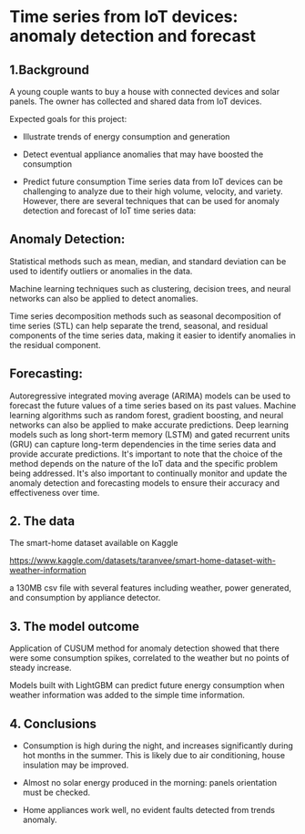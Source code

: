 # Time series from IoT devices: anomaly detection and forecast 

## 1.Background
A young couple wants to buy a house with connected devices and solar panels. The owner has collected and shared data from IoT devices. 

Expected goals for this project: 
<br>
- Illustrate trends of energy consumption and generation

- Detect eventual appliance anomalies that may have boosted the consumption
- Predict future consumption 
Time series data from IoT devices can be challenging to analyze due to their high volume, velocity, and variety. However, there are several techniques that can be used for anomaly detection and forecast of IoT time series data:

## Anomaly Detection:
Statistical methods such as mean, median, and standard deviation can be used to identify outliers or anomalies in the data.


Machine learning techniques such as clustering, decision trees, and neural networks can also be applied to detect anomalies.


Time series decomposition methods such as seasonal decomposition of time series (STL) can help separate the trend, seasonal, and residual components of the time series data, making it easier to identify anomalies in the residual component.
## Forecasting:
Autoregressive integrated moving average (ARIMA) models can be used to forecast the future values of a time series based on its past values.
Machine learning algorithms such as random forest, gradient boosting, and neural networks can also be applied to make accurate predictions.
Deep learning models such as long short-term memory (LSTM) and gated recurrent units (GRU) can capture long-term dependencies in the time series data and provide accurate predictions.
It's important to note that the choice of the method depends on the nature of the IoT data and the specific problem being addressed. It's also important to continually monitor and update the anomaly detection and forecasting models to ensure their accuracy and effectiveness over time.

## 2. The data

The smart-home dataset available on Kaggle

https://www.kaggle.com/datasets/taranvee/smart-home-dataset-with-weather-information

a 130MB csv file with several features including weather, power generated, and consumption by appliance detector.


## 3. The model outcome

Application of CUSUM method for anomaly detection showed that there were some consumption spikes, correlated to the weather but no points of steady increase. 

Models built with LightGBM can predict future energy consumption when weather information was added to the simple time information. 



## 4. Conclusions

- Consumption is high during the night, and increases significantly during hot months in the summer. This is likely due to air conditioning, house insulation may be improved.

- Almost no solar energy produced in the morning: panels orientation must be checked.

- Home appliances work well, no evident faults detected from trends anomaly.



